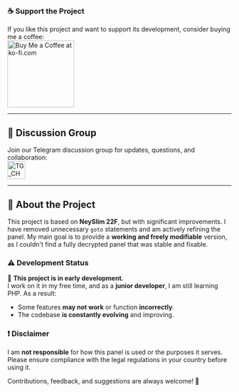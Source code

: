 ### ☕ Support the Project  
If you like this project and want to support its development, consider buying me a coffee:  
<a href="https://ko-fi.com/U6U1YYQO8" target="_blank"><img align="center" src="https://storage.ko-fi.com/cdn/kofi2.png?v=3" alt="Buy Me a Coffee at ko-fi.com" width="150" /></a>  

---

## 💬 Discussion Group  
Join our Telegram discussion group for updates, questions, and collaboration:  
<a href="https://t.me/+Z6pJHzrvrMEyMDYy" target="_blank"><img align="center" src="https://img.icons8.com/?size=100&id=63306&format=png&color=000000" alt="TG_CHAT" width="40" /></a>  

---

## 📌 About the Project  

This project is based on **NeySlim 22F**, but with significant improvements. I have removed unnecessary `goto` statements and am actively refining the panel. My main goal is to provide a **working and freely modifiable** version, as I couldn't find a fully decrypted panel that was stable and fixable.  

### ⚠️ **Development Status**  
🚧 **This project is in early development.**  
I work on it in my free time, and as a **junior developer**, I am still learning PHP. As a result:  
- Some features **may not work** or function **incorrectly**.  
- The codebase **is constantly evolving** and improving.  

### ❗ Disclaimer  
I am **not responsible** for how this panel is used or the purposes it serves. Please ensure compliance with the legal regulations in your country before using it.  

Contributions, feedback, and suggestions are always welcome! 🚀
